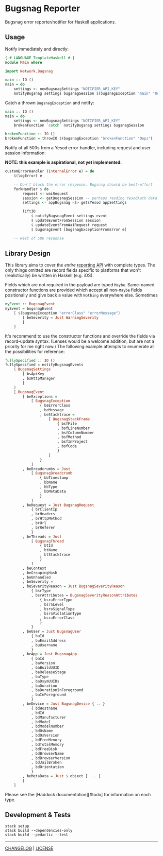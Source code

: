 # Bugsnag Reporter

Bugsnag error reporter/notifier for Haskell applications.

## Usage

Notify immediately and directly:

```hs
{-# LANGUAGE TemplateHaskell #-}
module Main where

import Network.Bugsnag

main :: IO ()
main = do
    settings <- newBugsnagSettings "NOTIFIER_API_KEY"
    notifyBugsnag settings bugsnagSession $(bugsnagException "main" "Oops")
```

Catch a thrown `BugsnagException` and notify:

```hs
main :: IO ()
main = do
    settings <- newBugsnagSettings "NOTIFIER_API_KEY"
    brokenFunction `catch` notifyBugsnag settings bugsnagSession

brokenFunction :: IO ()
brokenFunction = throwIO $(bugsnagException "brokenFunction" "Oops")
```

Notify of all 500s from a Yesod error-handler, including request and user
session information:

**NOTE: this example is aspirational, not yet implemented.**

```hs
customErrorHandler (InternalError e) = do
    $(logError) e

    -- Don't block the error response. Bugsnag should be best-effort
    forkHandler $ do
        request <- waiRequest
        session <- getBugsnagSession -- perhaps reading YesodAuth data
        settings <- appBugsnag <$> getsYesod appSettings

        liftIO
            $ notifyBugsnagEvent settings event
            $ updateEventFromSession session
            $ updateEventFromWaiRequest request
            $ bugsnagEvent [bugsnagExceptionFromError e]

    -- Rest of 500 response
```

## Library Design

This library aims to cover the _entire_ [reporting API][api-docs] with complete
types. The only things omitted are record fields specific to platforms that
won't (realistically) be written in Haskell (e.g. iOS).

[api-docs]: https://bugsnagerrorreportingapi.docs.apiary.io/#reference/0/notify/send-error-reports

Fields which are not required in the payload are typed `Maybe`. Same-named
constructor functions are provided which accept all non-`Maybe` fields
positionally and give back a value with `Nothing` everywhere else. Sometimes

```hs
myEvent :: BugsnagEvent
myEvent = bugsnagEvent
    [ $(bugsnagException "errorClass" "errorMessage")
        { beSeverity = Just WarningSeverity
        }
    ]
```

It's recommend to use the constructor functions and override the fields via
record-update syntax. (Lenses would be a welcome addition, but are not a
priority for me right now.) The following example attempts to enumerate all the
possibilities for reference:

```hs
fullySpecified :: IO ()
fullySpecified = notifyBugsnagEvents
    ( BugsnagSettings
        { bsApiKey
        , bsHttpManager
        }
    )
    [ BugsnagEvent
        { beExceptions =
            [ BugsnagException
                { beErrorClass
                , beMessage
                , beStacktrace =
                    [ BugsnagStackFrame
                        { bsfFile
                        , bsfLineNumber
                        , bsfColumnNumber
                        , bsfMethod
                        , bsfInProject
                        , bsfCode
                        }
                    ]
                }
            ]
        , beBreadcrumbs = Just
            [ BugsnagBreadcrumb
                { bbTimestamp
                , bbName
                , bbType
                , bbMetaData
                }
            ]
        , beRequest = Just BugsnagRequest
            { brClientIp
            , brHeaders
            , brHttpMethod
            , brUrl
            , brReferer
            }
        , beThreads = Just
            [ BugsnagThread
                { btId
                , btName
                , btStacktrace
                }
            ]
        , beContext
        , beGroupingHash
        , beUnhandled
        , beSeverity =
        , beSeverityReason = Just BugsnagSeverityReason
            { bsrType
            , bsrAttributes = BugsnagSeverityReasonAttributes
                { bsraErrorType
                , bsraLevel
                , bsraSignalType
                , bsraViolationType
                , bsraErrorClass
                }
            }
        , beUser = Just BugsnagUser
            { buId
            , buEmailAddress
            , buUsername
            }
        , beApp = Just BugsnagApp
            { baId
            , baVersion
            , baBuildUUID
            , baReleaseStage
            , baType
            , baDsymUUIDs
            , baDuration
            , baDurationInForeground
            , baInForeground
            }
        , beDevice = Just BugsnagDevice { .. }
            { bdHostname
            , bdId
            , bdManufacturer
            , bdModel
            , bdModelNumber
            , bdOsName
            , bdOsVersion
            , bdFreeMemory
            , bdTotalMemory
            , bdFreeDisk
            , bdBrowserName
            , bdBrowserVersion
            , bdJailBroken
            , bdOrientation
            }
        , beMetaData = Just $ object [ ... ]
        }
    ]
```

Please see the [Haddock documentation][#todo] for information on each type.

## Development & Tests

```console
stack setup
stack build --dependencies-only
stack build --pedantic --test
```

---

[CHANGELOG](./CHANGELOG.md) | [LICENSE](./LICENSE)
